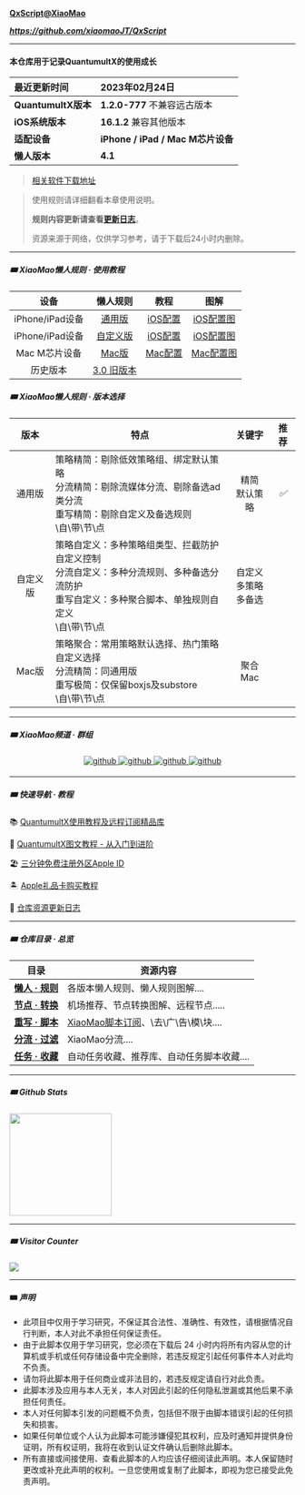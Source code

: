 **[QxScript@XiaoMao](https://github.com/xiaomaoJT/QxScript)** 

***https://github.com/xiaomaoJT/QxScript***

------------

#### 本仓库用于记录QuantumultX的使用成长

| 最近更新时间        | **2023年02月24日**                |
| :------------------ | :-------------------------------- |
| **QuantumultX版本** | **1.2.0-777** 不兼容远古版本               |
| **iOS系统版本**     | **16.1.2** 兼容其他版本                   |
| **适配设备**        | **iPhone / iPad / Mac M芯片设备** |
| **懒人版本**        | **4.1**                           |

> [相关软件下载地址](https://github.com/xiaomaoJT/QxScript/blob/main/RELATED.md)

> 使用规则请详细翻看本章使用说明。
>
> **规则内容更新请查看[更新日志](#update)**。
>
> 资源来源于网络，仅供学习参考，请于下载后24小时内删除。



------

##### 🎟 XiaoMao懒人规则 · 使用教程

|      设备       |                           懒人规则                           |             教程             |                             图解                             |
| :-------------: | :----------------------------------------------------------: | :-------------------------------: | :----------------------------------------------------------: |
| iPhone/iPad设备 | [通用版](https://raw.githubusercontent.com/xiaomaoJT/QxScript/main/lazy/iOS/general/QX_XiaoMao.conf) | [iOS配置](https://github.com/xiaomaoJT/QxScript/blob/main/COURSE.md) | [iOS配置图](https://github.com/xiaomaoJT/QxScript/blob/main/lazy/iOS/配置图解) |
| iPhone/iPad设备 | [自定义版](https://raw.githubusercontent.com/xiaomaoJT/QxScript/main/lazy/iOS/custom/QX_XiaoMao.conf) | [iOS配置](https://github.com/xiaomaoJT/QxScript/blob/main/COURSE.md) | [iOS配置图](https://github.com/xiaomaoJT/QxScript/blob/main/lazy/iOS/配置图解) |
|  Mac M芯片设备  | [Mac版](https://raw.githubusercontent.com/xiaomaoJT/QxScript/main/lazy/macOS/QX_XiaoMao.conf) | [Mac配置](https://github.com/xiaomaoJT/QxScript/tree/main/lazy/xiaomao/QX_Mac)   | [Mac配置图](https://github.com/xiaomaoJT/QxScript/tree/main/lazy/macOS/配置图解) |
| 历史版本 | [3.0 旧版本](https://github.com/xiaomaoJT/QxScript/tree/main/lazy/oldConfig) |  |  |



##### 🎟 XiaoMao懒人规则 · 版本选择

|   版本   | 特点                                                         |             关键字             | 推荐 |
| :------: | ------------------------------------------------------------ | :----------------------------: | :--: |
|  通用版  | 策略精简：剔除低效策略组、绑定默认策略<br />分流精简：剔除流媒体分流、剔除备选ad类分流<br />重写精简：剔除自定义及备选规则<br />\自\带\节\点 |       精简<br />默认策略       | *✅*  |
| 自定义版 | 策略自定义：多种策略组类型、拦截防护自定义控制<br />分流自定义：多种分流规则、多种备选分流防护<br />重写自定义：多种聚合脚本、单独规则自定义<br />\自\带\节\点 | 自定义<br />多策略<br />多备选 |      |
|  Mac版   | 策略聚合：常用策略默认选择、热门策略自定义选择<br />分流精简：同通用版<br />重写极简：仅保留boxjs及substore<br />\自\带\节\点 |         聚合<br />Mac          |      |



------------

##### 🎟 XiaoMao频道 · 群组

<div align="center">
<a href="https://t.me/xiaomaoJT" target="_blank">
<img src=https://img.shields.io/badge/Telegram-XiaoMao频道-blue alt=github style="margin-bottom: 5px;" />
</a>
<a href="https://t.me/hSuMjrQppKE5MWU9" target="_blank">
<img src=https://img.shields.io/badge/Telegram-XiaoMao%E7%BE%A4%E8%81%8A-red alt=github style="margin-bottom: 5px;" />
</a>
<a href="https://t.me/Xiao_MaoMao_bot" target="_blank">
<img src=https://img.shields.io/badge/Robot-XiaoMaoBot-orange alt=github style="margin-bottom: 5px;" />
</a>
<a href="https://github.com/xiaomaoJT/xiaomaoJT/blob/main/photo/qrcode.jpg?raw=true" target="_blank">
<img src=https://img.shields.io/badge/WeChat-小帽集团-green alt=github style="margin-bottom: 5px;" />
</a>
</div>



------

##### 🎟 快速导航 · 教程

📚 [QuantumultX使用教程及远程订阅精品库](https://github.com/xiaomaoJT/QxScript/blob/main/COURSE.md)

🧰 [QuantumultX图文教程 - 从入门到进阶](https://mp.weixin.qq.com/mp/appmsgalbum?action=getalbum&__biz=MzI3MjE3NTc4OA==&scene=1&album_id=2740008142629273602&count=3#wechat_redirect)

🏖 [三分钟免费注册外区Apple ID](https://mp.weixin.qq.com/s/YzYsF9QyHZVJK9P7bsrURQ)

🏝 [Apple礼品卡购买教程](https://mp.weixin.qq.com/s/Ehi23fjFpeUc2DocnQb4hw)

📖<span id='update'> [仓库资源更新日志](https://github.com/xiaomaoJT/QxScript/blob/main/UPDATELOG.md)</span>



------------

##### 🎟 仓库目录 · 总览

| **目录**                                                     | 资源内容                                                     |
| ------------------------------------------------------------ | ------------------------------------------------------------ |
| **[懒人 · 规则](https://github.com/xiaomaoJT/QxScript/tree/main/lazy)** | 各版本懒人规则、懒人规则图解....                             |
| **[节点 · 转换](https://github.com/xiaomaoJT/QxScript/tree/main/server)** | 机场推荐、节点转换图解、远程节点.....                        |
| **[重写 · 脚本](https://github.com/xiaomaoJT/QxScript/tree/main/rewrite)** | [XiaoMao脚本订阅](https://raw.githubusercontent.com/xiaomaoJT/QxScript/main/rewrite/boxJS/XiaoMao.json)、\去\广\告\模\块\.... |
| **[分流 · 过滤](https://github.com/xiaomaoJT/QxScript/tree/main/filter)** | XiaoMao分流....                                              |
| **[任务 · 收藏](https://github.com/xiaomaoJT/QxScript/tree/main/auto)** | 自动任务收藏、推荐库、自动任务脚本收藏....                   |



------

##### 🎟 Github Stats

<div align="left">
<img src="https://github-readme-stats.vercel.app/api?username=xiaomaoJT&show_icons=true&count_private=true&hide_border=true" align="center" style="height:180px;" />
</div>



------

##### 🎟 Visitor Counter

<div align="left">
<img src="https://komarev.com/ghpvc/?username=xiaomaoJT&&style=flat-square" align="center" />
</div>



------------

#### 🎟 ***声明***

- 此项目中仅用于学习研究，不保证其合法性、准确性、有效性，请根据情况自行判断，本人对此不承担任何保证责任。
- 由于此脚本仅用于学习研究，您必须在下载后 24 小时内将所有内容从您的计算机或手机或任何存储设备中完全删除，若违反规定引起任何事件本人对此均不负责。
- 请勿将此脚本用于任何商业或非法目的，若违反规定请自行对此负责。
- 此脚本涉及应用与本人无关，本人对因此引起的任何隐私泄漏或其他后果不承担任何责任。
- 本人对任何脚本引发的问题概不负责，包括但不限于由脚本错误引起的任何损失和损害。
- 如果任何单位或个人认为此脚本可能涉嫌侵犯其权利，应及时通知并提供身份证明，所有权证明，我将在收到认证文件确认后删除此脚本。
- 所有直接或间接使用、查看此脚本的人均应该仔细阅读此声明。本人保留随时更改或补充此声明的权利。一旦您使用或复制了此脚本，即视为您已接受此免责声明。
